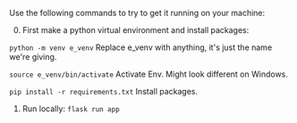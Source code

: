 Use the following commands to try to get it running on your machine:


0. First make a python virtual environment and install packages:

`python -m venv e_venv`
Replace e_venv with anything, it's just the name we're giving.


`source e_venv/bin/activate`
Activate Env. Might look different on Windows.

`pip install -r requirements.txt`
Install packages.

1. Run locally:
`flask run app`